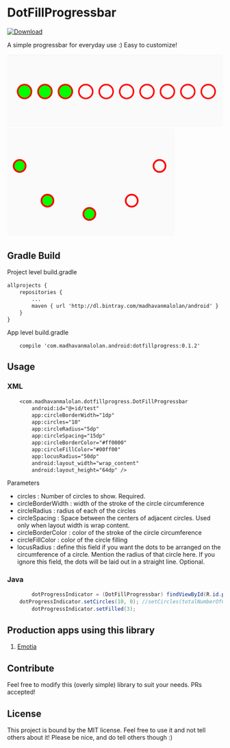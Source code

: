 # DotFillProgressbar

 [ ![Download](https://api.bintray.com/packages/madhavanmalolan/android/dotfillprogress/images/download.svg) ](https://bintray.com/madhavanmalolan/android/dotfillprogress/_latestVersion) 

A simple progressbar for everyday use :)
Easy to customize!

![screenshot](https://github.com/madhavanmalolan/dotfillprogressbar/blob/master/screenshot.png?raw=true "Screenshot of demo")
![screenshot](https://github.com/madhavanmalolan/dotfillprogressbar/blob/master/screenshot2.png?raw=true "Screenshot of demo")

## Gradle Build

Project level build.gradle

```
allprojects {
	repositories {
		...
		maven { url 'http://dl.bintray.com/madhavanmalolan/android' }
	}
}

```

App level build.gradle

```
    compile 'com.madhavanmalolan.android:dotfillprogress:0.1.2'

```

## Usage

### XML

```
    <com.madhavanmalolan.dotfillprogress.DotFillProgressbar
        android:id="@+id/test"
        app:circleBorderWidth="1dp"
        app:circles="10"
        app:circleRadius="5dp"
        app:circleSpacing="15dp"
        app:circleBorderColor="#ff0000"
        app:circleFillColor="#00ff00"
        app:locusRadius="50dp"
        android:layout_width="wrap_content"
        android:layout_height="64dp" />

```
Parameters
* circles : Number of circles to show. Required.
* circleBorderWidth : width of the stroke of the circle circumference
* circleRadius : radius of each of the circles
* circleSpacing : Space between the centers of adjacent circles. Used only when layout width is wrap content. 
* circleBorderColor : color of the stroke of the circle circumference
* circleFillColor : color of the circle filling
* locusRadius : define this field if you want the dots to be arranged on the circumference of a circle. Mention the radius of that circle here. If you ignore this field, the dots will be laid out in a straight line. Optional.


### Java

```java
        dotProgressIndicator = (DotFillProgressbar) findViewById(R.id.progress);
	dotProgressIndicator.setCircles(10, 0); //setCircles(totalNumberOfCircles, numberOfFilledCircles)
        dotProgressIndicator.setFilled(3);
```


## Production apps using this library
1. [Emotia](https://play.google.com/store/apps/details?id=com.socionity.socialcam "Download on Playstore")

## Contribute
Feel free to modify this (overly simple) library to suit your needs. PRs accepted!


## License
This project is bound by the MIT license. Feel free to use it and not tell others about it! Please be nice, and do tell others though :)

